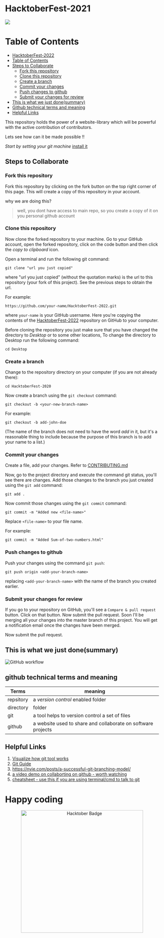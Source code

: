 # HacktoberFest-2021
![](Assets/BannerDark.png)

# Table of Contents
- [HacktoberFest-2022](#hacktoberfest-2022)
- [Table of Contents](#table-of-contents)
- [Steps to Collaborate](#steps-to-collaborate)
  - [Fork this repository](#fork-this-repository)
  - [Clone this repository](#clone-this-repository)
  - [Create a branch](#create-a-branch)
  - [Commit your changes](#commit-your-changes)
  - [Push changes to github](#push-changes-to-github)
  - [Submit your changes for review](#submit-your-changes-for-review)
- [This is what we just done(summary)](#this-is-what-we-just-donesummary)
- [Github technical terms and meaning](#github-technical-terms-and-meaning)
- [Helpful Links](#helpful-links)

This repository holds the power of a website-library which will be powerful with the active contribution of contributors.

Lets see how can it be made possible !!

_Start by setting your git machine_ [install it](https://help.github.com/articles/set-up-git/)

## Steps to Collaborate

### Fork this repository

Fork this repository by clicking on the fork button on the top right corner of this page.
This will create a copy of this repository in your account.

why we are doing this?
> well, you dont have access to main repo, so you create a copy of it on you personal github account

### Clone this repository

Now clone the forked repository to your machine. Go to your GitHub account, open the forked repository, click on the code button and then click the _copy to clipboard_ icon.

Open a terminal and run the following git command:

```
git clone "url you just copied"
```

where "url you just copied" (without the quotation marks) is the url to this repository (your fork of this project). See the previous steps to obtain the url.

For example:

```
https://github.com/your-name/HacktoberFest-2022.git
```

where `your-name` is your GitHub username. Here you're copying the contents of the [HacktoberFest-2022](https://github.com/janusjerom/HacktoberFest-2022.git) repository on GitHub to your computer.

Before cloning the repository you just make sure that you have changed the directory to _Desktop_ or to some other locations, To change the directory to Desktop run the following command:

```
cd Desktop
```

### Create a branch

Change to the repository directory on your computer (if you are not already there):

```
cd HacktoberFest-2020
```

Now create a branch using the `git checkout` command:

```
git checkout -b <your-new-branch-name>
```

For example:

```
git checkout -b add-john-doe
```

(The name of the branch does not need to have the word _add_ in it, but it's a reasonable thing to include because the purpose of this branch is to add your name to a list.)

### Commit your changes

Create a file, add your changes. Refer to [CONTRIBUTING.md](CONTRIBUTING.md)

Now, go to the project directory and execute the command git status, you'll see there are changes.
Add those changes to the branch you just created using the `git add` command:

```
git add .
```

Now commit those changes using the `git commit` command:

```
git commit -m "Added new <file-name>"
```

Replace `<file-name>` to your file name.

For example:

```
git commit -m "Added Sum-of-two-numbers.html"
```

### Push changes to github

Push your changes using the command `git push`:

```
git push origin <add-your-branch-name>
```

replacing `<add-your-branch-name>` with the name of the branch you created earlier.

### Submit your changes for review

If you go to your repository on GitHub, you'll see a `Compare & pull request` button. Click on that button.
Now submit the pull request.
Soon I'll be merging all your changes into the master branch of this project. You will get a notification email once the changes have been merged.

Now submit the pull request.

## This is what we just done(summary)
![GitHub workflow](https://www.petanikode.com/img/github/workflow/github-workflow.png)

## github technical terms and meaning
| Terms     | meaning                                                      |
| --------- | ------------------------------------------------------------ |
| repsitory | a *version control* enabled folder                           |
| directory | folder                                                       |
| git       | a tool helps to version control a set of files               |
| github    | a website used to share and collaborate on software projects | 


## Helpful Links
1. [Visualize how git tool works](https://git-school.github.io/visualizing-git/)
2. [Git Guide](https://rogerdudler.github.io/git-guide/)
3. https://nvie.com/posts/a-successful-git-branching-model/
4. [a video demo on collaborting on github - worth watching](https://www.youtube.com/watch?v=3YDGeJti9sg)
5. [cheatsheet - use this if you are using terminal/cmd to talk to git](https://education.github.com/git-cheat-sheet-education.pdf)

# **Happy coding**

<p align="center">
    <img width="400" src="https://i.ibb.co/z7RC6L5/LogoDark.png" alt="Hacktober Badge">
</p>
